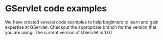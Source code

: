 # GServlet code examples

We have created several code examples to help beginners to learn and gain expertise at GServlet. Checkout the appropriate branch for the version that
you are using. The current version of GServlet is 1.0.1
